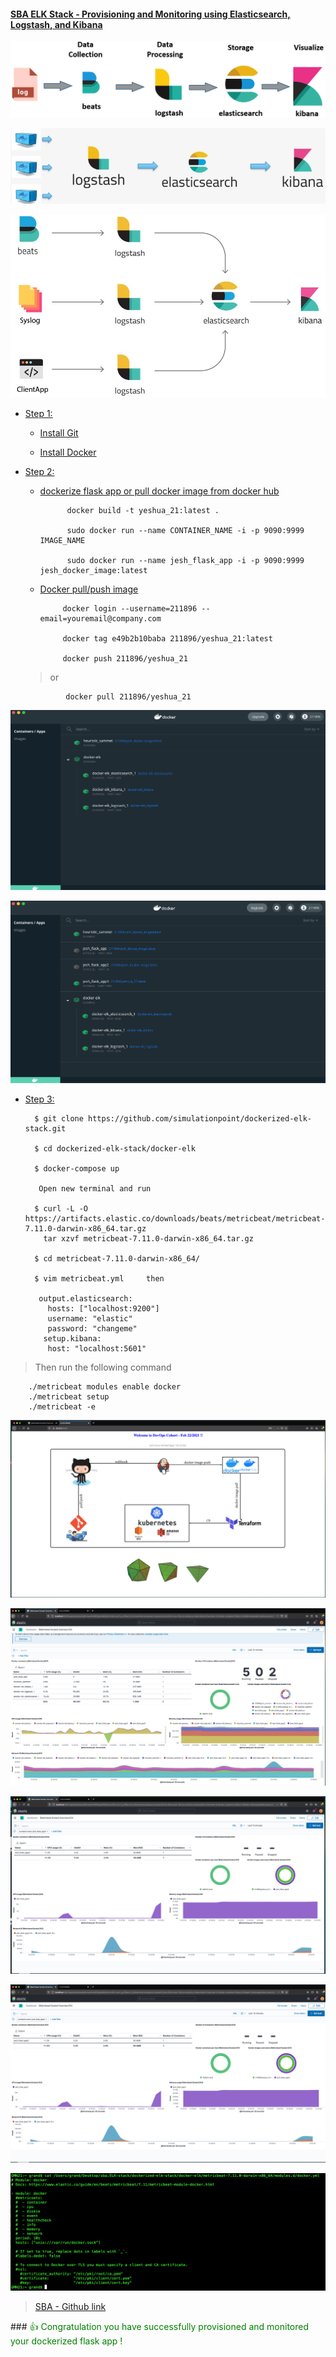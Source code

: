 #### [SBA ELK Stack - Provisioning and Monitoring using Elasticsearch, Logstash, and Kibana]()

![elk](./src/1.png)

![elk](./src/2.jpg)

![elk](./src/3.png) 

* [Step 1:]()

	* [Install Git](https://git-scm.com/book/en/v2/Getting-Started-Installing-Git)
	
	* [Install Docker](https://docs.docker.com/docker-for-mac/install/)
	
* [Step 2:]()
	* [dockerize flask app or pull docker image from docker hub]()
	
				docker build -t yeshua_21:latest .
		
			    sudo docker run --name CONTAINER_NAME -i -p 9090:9999 IMAGE_NAME
			    
			    sudo docker run --name jesh_flask_app -i -p 9090:9999 jesh_docker_image:latest
			    
	* [Docker pull/push image]()

			   docker login --username=211896 --email=youremail@company.com
			    
			   docker tag e49b2b10baba 211896/yeshua_21:latest
			   
			   docker push 211896/yeshua_21  
			   
     > or 

			   docker pull 211896/yeshua_21
			   
![elk](./src/docker.png)
       
![elk](./src/docker2.png) 	

			   
* [Step 3:]()

		$ git clone https://github.com/simulationpoint/dockerized-elk-stack.git
		
		$ cd dockerized-elk-stack/docker-elk
		
		$ docker-compose up
		
		 Open new terminal and run 
		
		$ curl -L -O https://artifacts.elastic.co/downloads/beats/metricbeat/metricbeat-7.11.0-darwin-x86_64.tar.gz
		  tar xzvf metricbeat-7.11.0-darwin-x86_64.tar.gz 
			
        $ cd metricbeat-7.11.0-darwin-x86_64/
       
        $ vim metricbeat.yml     then
        
         output.elasticsearch:
		   hosts: ["localhost:9200"]
		   username: "elastic"
  		   password: "changeme"
		  setup.kibana:
		   host: "localhost:5601" 
		   
		   
> Then run the following command
		   
		./metricbeat modules enable docker
		./metricbeat setup
		./metricbeat -e
			   
![elk](./src/10.png)
       
![elk](./src/11.png)

![elk](./src/12.png)
       
![elk](./src/13.png)

![elk](./src/14.png)
	

>  [SBA - Github link](https://github.com/simulationpoint/sba.ELK-stack)

###<span style="color:green"> 👍 Congratulation you have successfully provisioned and monitored your dockerized flask app !</span> 






